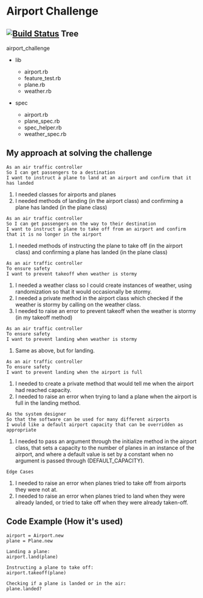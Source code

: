 Airport Challenge
=================
[![Build Status](https://travis-ci.org/makersacademy/airport_challenge.svg?branch=master)](https://travis-ci.org/makersacademy/airport_challenge)
Tree
---------
airport_challenge
- lib
  - airport.rb
  - feature_test.rb
  - plane.rb
  - weather.rb

- spec
  - airport.rb
  - plane_spec.rb
  - spec_helper.rb
  - weather_spec.rb

My approach at solving the challenge
---------
```
As an air traffic controller
So I can get passengers to a destination
I want to instruct a plane to land at an airport and confirm that it has landed
```

1. I needed classes for airports and planes
2. I needed methods of landing (in the airport class) and confirming a plane has landed (in the plane class)


```
As an air traffic controller
So I can get passengers on the way to their destination
I want to instruct a plane to take off from an airport and confirm that it is no longer in the airport
```

1. I needed methods of instructing the plane to take off (in the airport class) and confirming a plane has landed (in the plane class)

```
As an air traffic controller
To ensure safety
I want to prevent takeoff when weather is stormy
```

1. I needed a weather class so I could create instances of weather, using randomization so that it would occasionally be stormy.
2. I needed a private method in the airport class which checked if the weather is stormy by calling on the weather class.
3. I needed to raise an error to prevent takeoff when the weather is stormy (in my takeoff method)

```
As an air traffic controller
To ensure safety
I want to prevent landing when weather is stormy
```

1. Same as above, but for landing.

```
As an air traffic controller
To ensure safety
I want to prevent landing when the airport is full
```

1. I needed to create a private method that would tell me when the airport had reached capacity.
2. I needed to raise an error when trying to land a plane when the airport is full in the landing method.

```
As the system designer
So that the software can be used for many different airports
I would like a default airport capacity that can be overridden as appropriate
```

1. I needed to pass an argument through the initialize method in the airport class, that sets a capacity to the number of planes in an instance of the airport, and where a default value is set by a constant when no argument is passed through (DEFAULT_CAPACITY).

```
Edge Cases
```
1. I needed to raise an error when planes tried to take off from airports they were not at.
2. I needed to raise an error when planes tried to land when they were already landed, or tried to take off when they were already taken-off.

Code Example (How it's used)
-----
```
airport = Airport.new
plane = Plane.new

Landing a plane:
airport.land(plane)

Instructing a plane to take off:
airport.takeoff(plane)

Checking if a plane is landed or in the air:
plane.landed?

```
